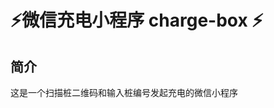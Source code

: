 # :zap:微信充电小程序 charge-box :zap:
## 简介
这是一个扫描桩二维码和输入桩编号发起充电的微信小程序
<!--## 扫一扫体验充电小程序:point_down:
![扫一扫体验充电小程序](/res/img/ic_cl+.png)-->